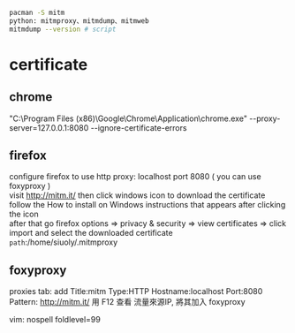 ```sh
pacman -S mitm
python: mitmproxy、mitmdump、mitmweb
mitmdump --version # script
```

# certificate
## chrome
"C:\Program Files (x86)\Google\Chrome\Application\chrome.exe" --proxy-server=127.0.0.1:8080 --ignore-certificate-errors

## firefox
configure firefox to use http proxy: localhost port 8080 ( you can use foxyproxy ) \
visit http://mitm.it/ then click windows icon to download the certificate \
follow the How to install on Windows instructions that appears after clicking the icon \
after that go firefox options => privacy & security => view certificates => click import and select the downloaded certificate \
`path`:/home/siuoly/.mitmproxy

## foxyproxy
proxies tab:
add
Title:mitm
Type:HTTP
Hostname:localhost
Port:8080
Pattern: http://mitm.it/
用 F12 查看 流量來源IP, 將其加入 foxyproxy 

vim: nospell foldlevel=99

